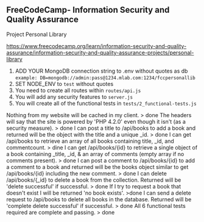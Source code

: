 **FreeCodeCamp**- Information Security and Quality Assurance
------

Project Personal Library

https://www.freecodecamp.org/learn/information-security-and-quality-assurance/information-security-and-quality-assurance-projects/personal-library


1) ADD YOUR MongoDB connection string to .env without quotes as db
    `example: DB=mongodb://admin:pass@1234.mlab.com:1234/fccpersonallib`
2) SET NODE_ENV to `test` without quotes
3) You need to create all routes within `routes/api.js`
4) You will add any security features to `server.js`
5) You will create all of the functional tests in `tests/2_functional-tests.js`


Nothing from my website will be cached in my client. > done
The headers will say that the site is powered by 'PHP 4.2.0' even though it isn't (as a security measure). > done
I can post a title to /api/books to add a book and returned will be the object with the title and a unique _id. > done
I can get /api/books to retrieve an array of all books containing title, _id, and commentcount. > dine
I can get /api/books/{id} to retrieve a single object of a book containing _title, _id, & an array of comments (empty array if no comments present). > done
I can post a comment to /api/books/{id} to add a comment to a book and returned will be the books object similar to get /api/books/{id} including the new comment. > done
I can delete /api/books/{_id} to delete a book from the collection. Returned will be 'delete successful' if successful. > done
If I try to request a book that doesn't exist I will be returned 'no book exists'. >done
I can send a delete request to /api/books to delete all books in the database. Returned will be 'complete delete successful' if successful. > done
All 6 functional tests required are complete and passing. > done
